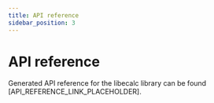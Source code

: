 ```yaml
---
title: API reference
sidebar_position: 3
---
```


# API reference
Generated API reference for the libecalc library can be found [API_REFERENCE_LINK_PLACEHOLDER].
